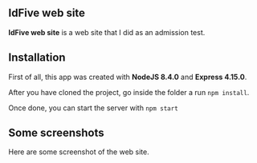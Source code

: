 ## IdFive web site ##
**IdFive web site** is a web site that I did as an admission test.

## Installation ##

First of all, this app was created with **NodeJS 8.4.0** and **Express 4.15.0**.

After you have cloned the project, go inside the folder a run `npm install`.

Once done, you can start the server with `npm start`

## Some screenshots ##

Here are some screenshot of the web site.
